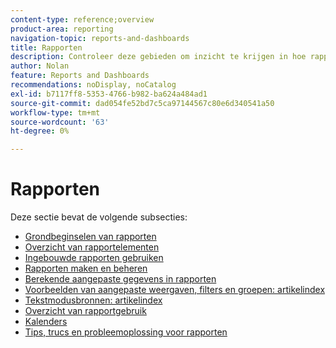 ```yaml
---
content-type: reference;overview
product-area: reporting
navigation-topic: reports-and-dashboards
title: Rapporten
description: Controleer deze gebieden om inzicht te krijgen in hoe rapporten in Adobe Workfront kunnen worden gebruikt.
author: Nolan
feature: Reports and Dashboards
recommendations: noDisplay, noCatalog
exl-id: b7117ff8-5353-4766-b982-ba624a484ad1
source-git-commit: dad054fe52bd7c5ca97144567c80e6d340541a50
workflow-type: tm+mt
source-wordcount: '63'
ht-degree: 0%

---
```


# Rapporten

Deze sectie bevat de volgende subsecties:

* [Grondbeginselen van rapporten](../../reports-and-dashboards/reports/reporting/reporting-basics.md)
* [Overzicht van rapportelementen](../../reports-and-dashboards/reports/reporting-elements/reporting-elements-overview.md)
* [Ingebouwde rapporten gebruiken](../../reports-and-dashboards/reports/using-built-in-reports/use-built-in-reports.md)
* [Rapporten maken en beheren](../../reports-and-dashboards/reports/creating-and-managing-reports/create-manage-reports.md)
* [Berekende aangepaste gegevens in rapporten](../../reports-and-dashboards/reports/calc-cstm-data-reports/calculated-custom-data-reports.md)
* [Voorbeelden van aangepaste weergaven, filters en groepen: artikelindex](../../reports-and-dashboards/reports/custom-view-filter-grouping-samples/custom-view-filter-grouping-samples.md)
* [Tekstmodusbronnen: artikelindex](../../reports-and-dashboards/reports/text-mode/text-mode-resources.md)
* [Overzicht van rapportgebruik](../../reports-and-dashboards/reports/report-usage/report-usage-overview.md)
* [Kalenders](../../reports-and-dashboards/reports/calendars/calendars.md)
* [Tips, trucs en probleemoplossing voor rapporten](../../reports-and-dashboards/reports/tips-tricks-and-troubleshooting/tips-troubleshooting-reports.md)

<!--outdated: For in-depth training on reports, see  [Basic Report Creation Program for the new Workfront experience](https://one.workfront.com/s/basic-report-creation-program).-->
